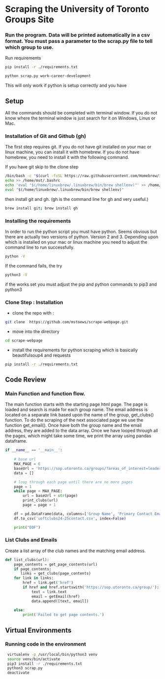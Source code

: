 # Scraping the University of Toronto Groups Site

### Run the program. Data will be printed automatically in a csv format. You must pass a parameter to the scrap.py file to tell which group to use.

Run requirements
```bash
pip install -r ./requirements.txt
```

```bash
python scrap.py work-career-development
````
This will only work if python is setup correctly and you have 

## Setup
All the commands should be completed with terminal window. If you do not know where the terminal window is just search for it on Windows, Linus or Mac. 

### Installation of Git and Github (gh) 
The first step requires git. If you do not have git installed on your mac or linux machine, you can install it with homebrew. If you do not have homebrew, you need to install it with the following command.

If you have git skip to the clone step


````bash
/bin/bash -c "$(curl -fsSL https://raw.githubusercontent.com/Homebrew/install/HEAD/install.sh)"
echo >> /home/mst/.bashrc
echo 'eval "$(/home/linuxbrew/.linuxbrew/bin/brew shellenv)"' >> /home/mst/.bashrc
eval "$(/home/linuxbrew/.linuxbrew/bin/brew shellenv)"
````

then install git and gh. (gh is the command line for gh and very useful.)

````bash
brew install git; brew install gh
````

### Installing the requirements

In order to run the python script you must have python. Seems obvious but there are actually two versions of python. Version 2 and 3. Depending upon which is installed on your mac or linux machine you need to adjust the command line to run successfully. 

````bash
python -V
````
If the command fails, the try 

````bash
python3 -V
````
if the works set you must adjust the pip and python commands to pip3 and python3 

### Clone Step : Installation
* clone the repo with :
````bash
git clone  https://github.com/mstoews/scrape-webpage.git 
````
* move into the directory

````bash
cd scrape-webpage
````

* install the requirements for python scraping which is basically beautifulsoup4 and requests

````bash
pip install -r ./requirements.txt
````


## Code Review
### Main Function and function flow.
The main function starts with the starting page html page. The page is loaded and search is made for each group name. The email address is located on a separate link based upon the name of the group, get_clubs() function.  To do the scraping of the next associated page we use the function get_email(). Once have both the group name and the email address, they are added to the data array. Once we have looped through all the pages, which might take some time, we print the array using pandas dataframe. 

```py
if __name__ == '__main__':
    
    # base url
    MAX_PAGE = 6
    baseUrl = 'https://sop.utoronto.ca/groups/?areas_of_interest=leadership&campus=st-george&pg='
    data = []

    # loop through each page until there are no more pages
    page = 1
    while page < MAX_PAGE:
        url = baseUrl + str(page)
        print_clubs(url)
        page = page + 1

    df = pd.DataFrame(data, columns=['Group Name', 'Primary Contact Email'])
    df.to_csv('uoftclubs24-25contact.csv', index=False)

    print("EOF")
```

### List Clubs and Emails
Create a list array of the club names and the matching email address. 

```py
def list_clubs(url):
    page_contents = get_page_contents(url) 
    if page_contents:
       links = get_clubs(page_contents)        
    for link in links:
        href = link.get('href')                        
        if href and href.startswith('https://sop.utoronto.ca/group/'):
            text = link.text            
            email = getEmail(href)
            data.append([text, email])                
        
    else:
        print('Failed to get page contents.')

```


## Virtual Environments
### Running code in the environment
```bash
 virtualenv -p /usr/local/bin/python3 venv
 source venv/bin/activate 
 pip3 install -r ./requirements.txt
 python3 scrap.py
 deactivate
 ```

